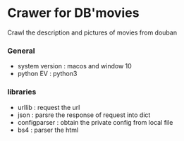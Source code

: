 # Crawer for DB'movies
Crawl the description and pictures of movies from douban
### General
* system version : macos and window 10
* python EV : python3
### libraries
* urllib : request the url
* json : parsre the response of request into dict
* configparser : obtain the private config from local file
* bs4 : parser the html




